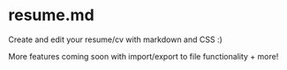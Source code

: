 # resume.md

Create and edit your resume/cv with markdown and CSS :)

More features coming soon with import/export to file functionality + more!
